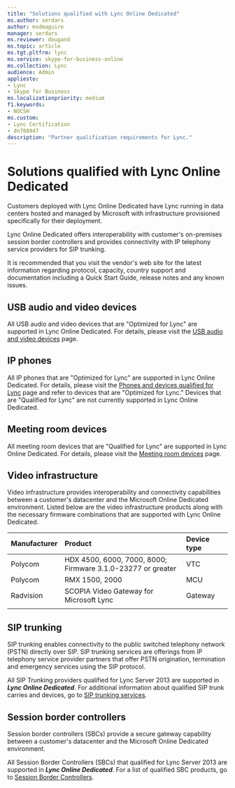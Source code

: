 ```yaml
---
title: "Solutions qualified with Lync Online Dedicated"
ms.author: serdars
author: msdmaguire
manager: serdars
ms.reviewer: dougand
ms.topic: article
ms.tgt.pltfrm: lync
ms.service: skype-for-business-online
ms.collection: Lync
audience: Admin
appliesto:
- Lync
- Skype for Business 
ms.localizationpriority: medium
f1.keywords:
- NOCSH
ms.custom:
- Lync Certification
- dn788947
description: "Partner qualification requirements for Lync."
---
```


# Solutions qualified with Lync Online Dedicated

Customers deployed with Lync Online Dedicated have Lync running in data centers hosted and managed by Microsoft with infrastructure provisioned specifically for their deployment.

Lync Online Dedicated offers interoperability with customer's on-premises session border controllers and provides connectivity with IP telephony service providers for SIP trunking.

It is recommended that you visit the vendor's web site for the latest information regarding protocol, capacity, country support and documentation including a Quick Start Guide, release notes and any known issues.

## USB audio and video devices

All USB audio and video devices that are "Optimized for Lync" are supported in Lync Online Dedicated. For details, please visit the [USB audio and video devices](usb-and-video.md) page.

## IP phones

All IP phones that are "Optimized for Lync" are supported in Lync Online Dedicated. For details, please visit the [Phones and devices qualified for  Lync](ip-phones.md) page and refer to devices that are "Optimized for Lync." Devices that are "Qualified for Lync" are not currently supported in Lync Online Dedicated.

## Meeting room devices

All meeting room devices that are "Qualified for Lync" are supported in Lync Online Dedicated. For details, please visit the [Meeting room devices](meeting-room-devices.md) page.

## Video infrastructure

Video infrastructure provides interoperability and connectivity capabilities between a customer's datacenter and the Microsoft Online Dedicated environment. Listed below are the video infrastructure products along with the necessary firmware combinations that are supported with Lync Online Dedicated.


|Manufacturer  |Product  |Device type  |
|:---------|:---------|:---------|
|Polycom     |HDX 4500, 6000, 7000, 8000;<br />Firmware 3.1.0-23277 or greater         |    VTC     |
|Polycom     |RMX 1500, 2000         |     MCU    |
|Radvision     |   SCOPIA Video Gateway for Microsoft Lync      |    Gateway     |
|     |         |         |



## SIP trunking

SIP trunking enables connectivity to the public switched telephony network (PSTN) directly over SIP. SIP trunking services are offerings from IP telephony service provider partners that offer PSTN origination, termination and emergency services using the SIP protocol. 

All SIP Trunking providers qualified for Lync Server 2013 are supported in ***Lync Online Dedicated***. For additional information about qualified SIP trunk carries and devices, go to  [SIP trunking services](sip-trunking-services.md).

## Session border controllers

Session border controllers (SBCs) provide a secure gateway capability between a customer's datacenter and the Microsoft Online Dedicated environment. 

All Session Border Controllers (SBCs) that qualified for Lync Server 2013 are supported in ***Lync Online Dedicated***. For a list of qualified SBC products, go to [Session Border Controllers](sbcs-lync-server.md).
